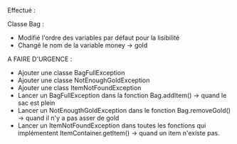 Effectué : 

Classe Bag :
- Modifié l'ordre des variables par défaut pour la lisibilité
- Changé le nom de la variable money -> gold


A FAIRE D'URGENCE :
- Ajouter une classe BagFullException
- Ajouter une classe NotEnoughGoldException 
- Ajouter une class ItemNotFoundException 
- Lancer un BagFullException dans la fonction Bag.addItem() -> quand le sac est plein
- Lancer un NotEnougthGoldException dans le fonction Bag.removeGold() -> quand il n'y a pas asser de gold
- Lancer un ItemNotFoundException dans toutes les fonctions qui implémentent ItemContainer.getItem() -> quand un item n'existe pas.
    
